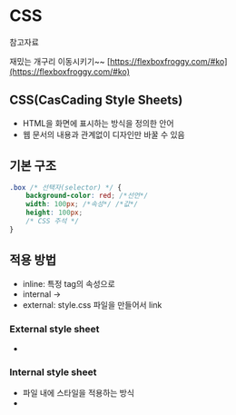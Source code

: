 # CSS

참고자료

재밌는 개구리 이동시키기~~ [https://flexboxfroggy.com/#ko](https://flexboxfroggy.com/#ko)

## CSS(CasCading Style Sheets)

- HTML을 화면에 표시하는 방식을 정의한 안어
- 웹 문서의 내용과 관계없이 디자인만 바꿀 수 있음

## 기본 구조

```css
.box /* 선택자(selector) */ {   
	background-color: red; /*선언*/
	width: 100px; /*속성*/ /*값*/
	height: 100px;
	/* CSS 주석 */
}
```

## 적용 방법

- inline: 특정 tag의 속성으로
- internal → <style>  </style>
- external: style.css 파일을 만들어서 link

### External style sheet

- 

### Internal style sheet

- 파일 내에 스타일을 적용하는 방식
- <style> 태그 사이에 CSS 규칙 작성
- <head> 안에 작성
- 외부 스타일 시트보다 우선 적용

### Inline style

- tag에서 style 속성을 사용하고 속성값으로 CSS 규칙 작성
- 스타일 적용우선순위: 인라인 > 내부 스타일 시트 > 외부 스타일 시트

## CSS Selector

### CSS 선택자

- HTML 문서에서 CSS 규칙을 적용할 요소를 정의
- 기본 선택자
    - 전체 선택자
    - 
- 그룹 선택자
- 결합자
    - 자손 결합자, 자식 결합자
    - 
- 의사 클래스 / 요소
    - 의사 클래스
    - 의사 요소
    

### Universal selector (전체 선택자)

### Type selector (유형 선택자)

### Class selector (클래스 선택자)

중복o

### ID selector (ID 선택자)

중복x

### Selector list (선택자 목록)

### Descendant combinator (자손 결합자)

콤마 없음,

selector1의 자손 중에서 selector2인 요소한테만 적용하겠다

```css
selector1 selector2 { style properties }
```

### Child combinator (자식 결합자)

selector1의 바로 아래 자식인 노드 선택

```css
selector1 > selector2 { sytle properties }
```

### General sibling combinator (일반 형제 결합자)

첫번째 요소를 뒤따르면서(앞 형제는 x) 같은 부모를 공유하는 두번째 요소를 모두 선택

```css
former-element ~ target-element { sytle properties }
```

### Adjacent sibling combinator (인접 형제 결합자)

첫번째 요소 바로 뒤에 위치하면서 같은 부모 공유하는 두번째 요소 선택

```css
former-element + target-element { style properties }
```

## 우선순위

‘cascading’ 폭포

- 같은 요소에 두 개 이상의 CSS 규칙이 적용된 경우
- `마지막 규칙`, `구체적인 규칙`, `!important` 가 우선 적용

## Inheritance

- 부모 요소에 적용된 스타일이 자식 요소에게 상속이 될 수도, 안 될 수도 있음
- 상속되는 속성
    - 요소의 상속되는 속성에 값이 지정되지 않은 경우, 요소는 부모의 해당 속성의 계산값을 얻음
    - ex) color
- 상속되지 않는 속성
    - 요소의 상속되지 않는 속성에 어떤 값이 지정되지 않는 경우, 요소는 그 속성의 초기값을 얻음
    - ex) border
    

## 단위

### 크기 단위

- 길이 값(length): px, cm, mm, in, em, rem 등 (em, rem은 상대적인 크기 단위)
    - em: 부모의 font size에 대해 상대적 크기
    - rem: root element(html)의 font size에 대해 상대적 크기
- 백분율(%): 상위 block에 대한 백분율의 단위, 상위 block의 크기가 바뀌면 자신의 크기도 자동으로 바뀜
- auto(width): 100%, 자신의 상위 block이 허용하는 width 크기만큼 채운다.
- auto(height): .

### 색상 단위

- 색상 키워드: 대소문자 구분x (ex) red, blue, …
- RGB 색상: 16진수 표기법 혹은 함수형 표기법을 사용해서 특정 색을 표현하는 방식
- HSL 색상: 색상, 채도, 명도를 통해 특정 색을 표현하는 방식

```css
div {
	color: block;
	color: #000;
	color: #ffffff;
	color: rgb(255, 0, 0);
	color: hsl(120, 100%, 0);
	color: rgba(0, 0, 255, 0.5);
	color: dfadfasdfasf
}
```

## font

font-family

font-size

font-style

font-variant

font-weight

font

## Text

text-align

text-decoration

text-indent

text-transform

white-space

vertical-align

letter-spacing

word-spacing

line-hieght

color

## Background

## Box model (!!)

- 모든 HTML 요소는 box 형태로 되어 있음
- margin > border > padding > 0x0

## display: block (!)

## position

## flexbox(!!!!!)

- 주요 개념
    - 주축, 교차축
    - 시작선, 끝선
    - Container와 item

### flex container

- display 속성을 이용하여 container를 생성